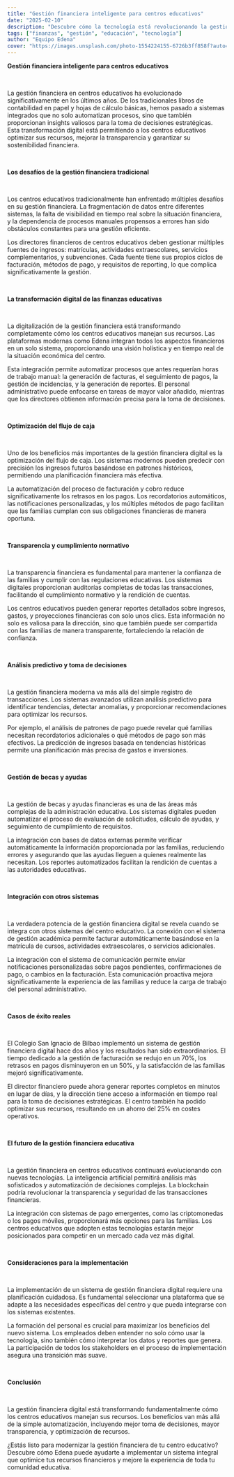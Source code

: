 ```yaml
---
title: "Gestión financiera inteligente para centros educativos"
date: "2025-02-10"
description: "Descubre cómo la tecnología está revolucionando la gestión financiera en centros educativos, optimizando recursos y mejorando la sostenibilidad."
tags: ["finanzas", "gestión", "educación", "tecnología"]
author: "Equipo Edena"
cover: "https://images.unsplash.com/photo-1554224155-6726b3ff858f?auto=format&fit=crop&w=800&q=80"
---
```


**Gestión financiera inteligente para centros educativos**

<br>

La gestión financiera en centros educativos ha evolucionado significativamente en los últimos años. De los tradicionales libros de contabilidad en papel y hojas de cálculo básicas, hemos pasado a sistemas integrados que no solo automatizan procesos, sino que también proporcionan insights valiosos para la toma de decisiones estratégicas. Esta transformación digital está permitiendo a los centros educativos optimizar sus recursos, mejorar la transparencia y garantizar su sostenibilidad financiera.

<br>

**Los desafíos de la gestión financiera tradicional**

<br>

Los centros educativos tradicionalmente han enfrentado múltiples desafíos en su gestión financiera. La fragmentación de datos entre diferentes sistemas, la falta de visibilidad en tiempo real sobre la situación financiera, y la dependencia de procesos manuales propensos a errores han sido obstáculos constantes para una gestión eficiente.

Los directores financieros de centros educativos deben gestionar múltiples fuentes de ingresos: matrículas, actividades extraescolares, servicios complementarios, y subvenciones. Cada fuente tiene sus propios ciclos de facturación, métodos de pago, y requisitos de reporting, lo que complica significativamente la gestión.

<br>

**La transformación digital de las finanzas educativas**

<br>

La digitalización de la gestión financiera está transformando completamente cómo los centros educativos manejan sus recursos. Las plataformas modernas como Edena integran todos los aspectos financieros en un solo sistema, proporcionando una visión holística y en tiempo real de la situación económica del centro.

Esta integración permite automatizar procesos que antes requerían horas de trabajo manual: la generación de facturas, el seguimiento de pagos, la gestión de incidencias, y la generación de reportes. El personal administrativo puede enfocarse en tareas de mayor valor añadido, mientras que los directores obtienen información precisa para la toma de decisiones.

<br>

**Optimización del flujo de caja**

<br>

Uno de los beneficios más importantes de la gestión financiera digital es la optimización del flujo de caja. Los sistemas modernos pueden predecir con precisión los ingresos futuros basándose en patrones históricos, permitiendo una planificación financiera más efectiva.

La automatización del proceso de facturación y cobro reduce significativamente los retrasos en los pagos. Los recordatorios automáticos, las notificaciones personalizadas, y los múltiples métodos de pago facilitan que las familias cumplan con sus obligaciones financieras de manera oportuna.

<br>

**Transparencia y cumplimiento normativo**

<br>

La transparencia financiera es fundamental para mantener la confianza de las familias y cumplir con las regulaciones educativas. Los sistemas digitales proporcionan auditorías completas de todas las transacciones, facilitando el cumplimiento normativo y la rendición de cuentas.

Los centros educativos pueden generar reportes detallados sobre ingresos, gastos, y proyecciones financieras con solo unos clics. Esta información no solo es valiosa para la dirección, sino que también puede ser compartida con las familias de manera transparente, fortaleciendo la relación de confianza.

<br>

**Análisis predictivo y toma de decisiones**

<br>

La gestión financiera moderna va más allá del simple registro de transacciones. Los sistemas avanzados utilizan análisis predictivo para identificar tendencias, detectar anomalías, y proporcionar recomendaciones para optimizar los recursos.

Por ejemplo, el análisis de patrones de pago puede revelar qué familias necesitan recordatorios adicionales o qué métodos de pago son más efectivos. La predicción de ingresos basada en tendencias históricas permite una planificación más precisa de gastos e inversiones.

<br>

**Gestión de becas y ayudas**

<br>

La gestión de becas y ayudas financieras es una de las áreas más complejas de la administración educativa. Los sistemas digitales pueden automatizar el proceso de evaluación de solicitudes, cálculo de ayudas, y seguimiento de cumplimiento de requisitos.

La integración con bases de datos externas permite verificar automáticamente la información proporcionada por las familias, reduciendo errores y asegurando que las ayudas lleguen a quienes realmente las necesitan. Los reportes automatizados facilitan la rendición de cuentas a las autoridades educativas.

<br>

**Integración con otros sistemas**

<br>

La verdadera potencia de la gestión financiera digital se revela cuando se integra con otros sistemas del centro educativo. La conexión con el sistema de gestión académica permite facturar automáticamente basándose en la matrícula de cursos, actividades extraescolares, o servicios adicionales.

La integración con el sistema de comunicación permite enviar notificaciones personalizadas sobre pagos pendientes, confirmaciones de pago, o cambios en la facturación. Esta comunicación proactiva mejora significativamente la experiencia de las familias y reduce la carga de trabajo del personal administrativo.

<br>

**Casos de éxito reales**

<br>

El Colegio San Ignacio de Bilbao implementó un sistema de gestión financiera digital hace dos años y los resultados han sido extraordinarios. El tiempo dedicado a la gestión de facturación se redujo en un 70%, los retrasos en pagos disminuyeron en un 50%, y la satisfacción de las familias mejoró significativamente.

El director financiero puede ahora generar reportes completos en minutos en lugar de días, y la dirección tiene acceso a información en tiempo real para la toma de decisiones estratégicas. El centro también ha podido optimizar sus recursos, resultando en un ahorro del 25% en costes operativos.

<br>

**El futuro de la gestión financiera educativa**

<br>

La gestión financiera en centros educativos continuará evolucionando con nuevas tecnologías. La inteligencia artificial permitirá análisis más sofisticados y automatización de decisiones complejas. La blockchain podría revolucionar la transparencia y seguridad de las transacciones financieras.

La integración con sistemas de pago emergentes, como las criptomonedas o los pagos móviles, proporcionará más opciones para las familias. Los centros educativos que adopten estas tecnologías estarán mejor posicionados para competir en un mercado cada vez más digital.

<br>

**Consideraciones para la implementación**

<br>

La implementación de un sistema de gestión financiera digital requiere una planificación cuidadosa. Es fundamental seleccionar una plataforma que se adapte a las necesidades específicas del centro y que pueda integrarse con los sistemas existentes.

La formación del personal es crucial para maximizar los beneficios del nuevo sistema. Los empleados deben entender no solo cómo usar la tecnología, sino también cómo interpretar los datos y reportes que genera. La participación de todos los stakeholders en el proceso de implementación asegura una transición más suave.

<br>

**Conclusión**

<br>

La gestión financiera digital está transformando fundamentalmente cómo los centros educativos manejan sus recursos. Los beneficios van más allá de la simple automatización, incluyendo mejor toma de decisiones, mayor transparencia, y optimización de recursos.

¿Estás listo para modernizar la gestión financiera de tu centro educativo? Descubre cómo Edena puede ayudarte a implementar un sistema integral que optimice tus recursos financieros y mejore la experiencia de toda tu comunidad educativa.
